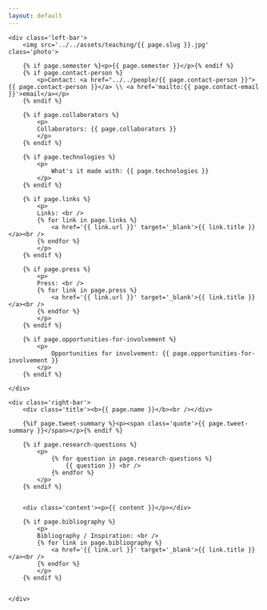```yaml
---
layout: default
---
```

<div class='project'>

	<div class='left-bar'>
		<img src='../../assets/teaching/{{ page.slug }}.jpg' class='photo'>	
		
		{% if page.semester %}<p>{{ page.semester }}</p>{% endif %}
		{% if page.contact-person %}
			<p>Contact: <a href="../../people/{{ page.contact-person }}">{{ page.contact-person }}</a> \\ <a href='mailto:{{ page.contact-email }}'>email</a></p>
		{% endif %}
		
		{% if page.collaborators %}
			<p>
			Collaborators: {{ page.collaborators }}
			</p>
		{% endif %}				
		
		{% if page.technologies %}
			<p>
				What's it made with: {{ page.technologies }}
			</p>
		{% endif %}

		{% if page.links %}
			<p>
			Links: <br />
			{% for link in page.links %}
				<a href='{{ link.url }}' target='_blank'>{{ link.title }}</a><br />
			{% endfor %}
			</p>
		{% endif %}		

		{% if page.press %}
			<p>
			Press: <br />
			{% for link in page.press %}
				<a href='{{ link.url }}' target='_blank'>{{ link.title }}</a><br />
			{% endfor %}
			</p>
		{% endif %}		

		{% if page.opportunities-for-involvement %}
			<p>
				Opportunities for involvement: {{ page.opportunities-for-involvement }}			
			</p>
		{% endif %}		
				
	</div>
	
	<div class='right-bar'>
		<div class='title'><b>{{ page.name }}</b><br /></div>
	
		{%if page.tweet-summary %}<p><span class='quote'>{{ page.tweet-summary }}</span></p>{% endif %}
	
		{% if page.research-questions %}
			<p>
				{% for question in page.research-questions %}
					{{ question }} <br />
				{% endfor %}
			</p>
		{% endif %}	
	
		
		<div class='content'><p>{{ content }}</p></div>
		
		{% if page.bibliography %}
			<p>
			Bibliography / Inspiration: <br />
			{% for link in page.bibliography %}
				<a href='{{ link.url }}' target='_blank'>{{ link.title }}</a><br />
			{% endfor %}
			</p>
		{% endif %}	

		
	</div>

</div>